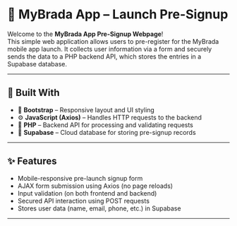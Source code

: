 # 🚀 MyBrada App – Launch Pre-Signup

Welcome to the **MyBrada App Pre-Signup Webpage**!  
This simple web application allows users to pre-register for the MyBrada mobile app launch. It collects user information via a form and securely sends the data to a PHP backend API, which stores the entries in a Supabase database.

---

## 🔧 Built With

- 💠 **Bootstrap** – Responsive layout and UI styling
- ⚙️ **JavaScript (Axios)** – Handles HTTP requests to the backend
- 🐘 **PHP** – Backend API for processing and validating requests
- 🧮 **Supabase** – Cloud database for storing pre-signup records

---

## ✨ Features

- Mobile-responsive pre-launch signup form  
- AJAX form submission using Axios (no page reloads)  
- Input validation (on both frontend and backend)  
- Secured API interaction using POST requests  
- Stores user data (name, email, phone, etc.) in Supabase

---


